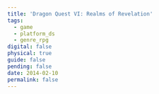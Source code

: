 ```yaml
---
title: 'Dragon Quest VI: Realms of Revelation'
tags:
  - game
  - platform_ds
  - genre_rpg
digital: false
physical: true
guide: false
pending: false
date: 2014-02-10
permalink: false
---
```

